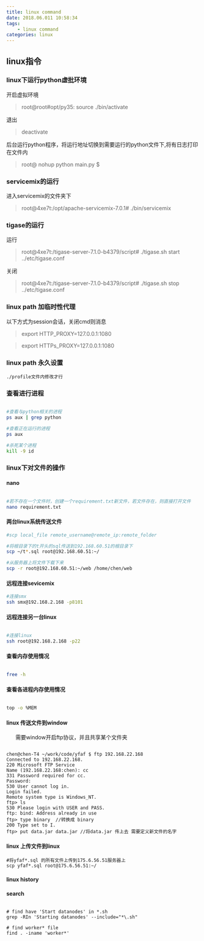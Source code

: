 ```yaml
---
title: linux command
date: 2018.06.011 10:58:34
tags: 
    - linux command
categories: linux
---
```


## linux指令


### linux下运行python虚批环境

开启虚拟环境
>root@root#opt/py35: source ./bin/activate

退出
>deactivate

后台运行python程序，将运行地址切换到需要运行的python文件下,将有日志打印在文件内
>root@ nohup python main.py $

### servicemix的运行

进入servicemix的文件夹下
>root@4xe7t:/opt/apache-servicemix-7.0.1# ./bin/servicemix

### tigase的运行

运行
>root@4xe7t:/tigase-server-7.1.0-b4379/script# ./tigase.sh start ../etc/tigase.conf

关闭
>root@4xe7t:/tigase-server-7.1.0-b4379/script# ./tigase.sh stop ../etc/tigase.conf

### linux path 加临时性代理

以下方式为session会话，关闭cmd则消息

>export HTTP_PROXY=127.0.0.1:1080

>export HTTPs_PROXY=127.0.0.1:1080

### linux path 永久设置

    ./profile文件内修改才行

### 查看进行进程

``` bash

#查看与python相关的进程
ps aux | grep python

#查看正在运行的进程
ps aux

#杀死某个进程
kill -9 id

```

### linux下对文件的操作

#### nano

``` bash

#若不存在一个文件时，创建一个requirement.txt新文件，若文件存在，则直接打开文件
nano requirement.txt

```

#### 两台linux系统传送文件

``` bash
#scp local_file remote_username@remote_ip:remote_folder 

#将根目录下的t开头的sql传送到192.168.60.51的根目录下
scp ~/t*.sql root@192.168.60.51:~/

#从服务器上将文件下载下来
scp -r root@192.168.60.51:~/web /home/chen/web

```

#### 远程连接sevicemix

``` bash
#连接smx
ssh smx@192.168.2.168 -p8101

```

#### 远程连接另一台linux

``` bash

#连接linux
ssh root@192.168.2.168 -p22

```

#### 查看内存使用情况

``` bash

free -h

```

#### 查看各进程内存使用情况

``` bash

top -o %MEM

```

#### linux 传送文件到window
&nbsp;&nbsp;&nbsp;&nbsp;&nbsp;&nbsp;需要window开启ftp协议，并且共享某个文件夹

<pre><code>
chen@chen-T4 ~/work/code/yfaf $ ftp 192.168.22.168
Connected to 192.168.22.168.
220 Microsoft FTP Service
Name (192.168.22.168:chen): cc
331 Password required for cc.
Password:
530 User cannot log in.
Login failed.
Remote system type is Windows_NT.
ftp> ls
530 Please login with USER and PASS.
ftp: bind: Address already in use
ftp> type binary  //转换成 binary
200 Type set to I.
ftp> put data.jar data.jar //将data.jar 传上去 需要定义新文件的名字
</code></pre>

#### linux 上传文件到linux

```
#将yfaf*.sql 的所有文件上传到175.6.56.51服务器上
scp yfaf*.sql root@175.6.56.51:~/
```

#### linux history

#### search 

```shell script

# find have 'Start datanodes' in *.sh
grep -RIn 'Starting datanodes' --include="*\.sh"

# find worker* file
find . -iname 'worker*'

```
